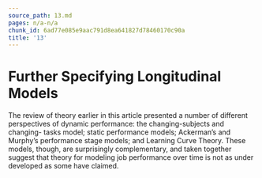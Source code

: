 ```yaml
---
source_path: 13.md
pages: n/a-n/a
chunk_id: 6ad77e085e9aac791d8ea641827d78460170c90a
title: '13'
---
```

# Further Specifying Longitudinal Models

The review of theory earlier in this article presented a number of different perspectives of dynamic performance: the changing-subjects and changing- tasks model; static performance models; Ackerman’s and Murphy’s performance stage models; and Learning Curve Theory. These models, though, are surprisingly complementary, and taken together suggest that theory for modeling job performance over time is not as under developed as some have claimed.
